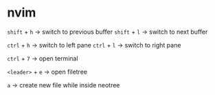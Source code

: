 # nvim

`shift` + `h` -> switch to previous buffer
`shift` + `l` -> switch to next buffer

`ctrl` + `h` -> switch to left pane
`ctrl` + `l` -> switch to right pane

`ctrl` + `7` -> open terminal

`<leader>` + `e` -> open filetree

`a` -> create new file while inside neotree
